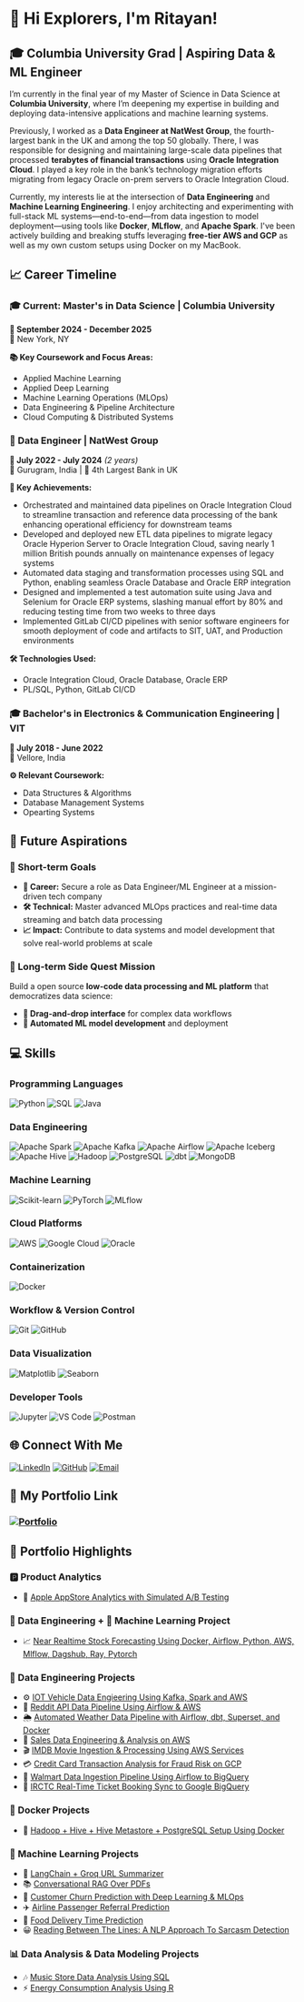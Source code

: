 # 👋 Hi Explorers, I'm Ritayan!

## 🎓 Columbia University Grad | Aspiring Data & ML Engineer

I’m currently in the final year of my Master of Science in Data Science at **Columbia University**, where I’m deepening my expertise in building and deploying data-intensive applications and machine learning systems.

Previously, I worked as a **Data Engineer at NatWest Group**, the fourth-largest bank in the UK and among the top 50 globally. There, I was responsible for designing and maintaining large-scale data pipelines that processed **terabytes of financial transactions** using **Oracle Integration Cloud**. I played a key role in the bank’s technology migration efforts migrating from legacy Oracle on-prem servers to Oracle Integration Cloud.

Currently, my interests lie at the intersection of **Data Engineering** and **Machine Learning Engineering**. I enjoy architecting and experimenting with full-stack ML systems—end-to-end—from data ingestion to model deployment—using tools like **Docker**, **MLflow**, and **Apache Spark**. I've been actively building and breaking stuffs leveraging **free-tier AWS and GCP** as well as my own custom setups using Docker on my MacBook.


## 📈 Career Timeline

### 🎓 Current: Master's in Data Science | Columbia University
**📅 September 2024 - December 2025**  
📍 New York, NY

**📚 Key Coursework and Focus Areas:**
- Applied Machine Learning 
- Applied Deep Learning
- Machine Learning Operations (MLOps)
- Data Engineering & Pipeline Architecture
- Cloud Computing & Distributed Systems


### 💼 Data Engineer | NatWest Group
**📅 July 2022 - July 2024** *(2 years)*  
📍 Gurugram, India | 🏦 4th Largest Bank in UK

**🚀 Key Achievements:**
- Orchestrated and maintained data pipelines on Oracle Integration Cloud to streamline transaction and reference data processing of the bank enhancing operational efficiency for downstream teams
- Developed and deployed new ETL data pipelines to migrate legacy Oracle Hyperion Server to Oracle Integration Cloud, saving nearly 1 million British pounds annually on maintenance expenses of legacy systems
- Automated data staging and transformation processes using SQL and Python, enabling seamless Oracle Database and Oracle ERP integration
- Designed and implemented a test automation suite using Java and Selenium for Oracle ERP systems, slashing manual effort by 80% and reducing testing time from two weeks to three days
- Implemented GitLab CI/CD pipelines with senior software engineers for smooth deployment of code and artifacts to SIT, UAT, and Production environments


**🛠️ Technologies Used:**
- Oracle Integration Cloud, Oracle Database, Oracle ERP
- PL/SQL, Python, GitLab CI/CD



### 🎓 Bachelor's in Electronics & Communication Engineering | VIT
**📅 July 2018 - June 2022**  
📍 Vellore, India

**⚙️ Relevant Coursework:**
- Data Structures & Algorithms
- Database Management Systems
- Opearting Systems


## 🎯 Future Aspirations

### 🚀 Short-term Goals
- **💼 Career:** Secure a role as Data Engineer/ML Engineer at a mission-driven tech company
- **🛠️ Technical:** Master advanced MLOps practices and real-time data streaming and batch data processing
- **📈 Impact:** Contribute to data systems and model development that solve real-world problems at scale

### 🌟 Long-term Side Quest Mission
Build a open source **low-code data processing and ML platform** that democratizes data science:
- **🎨 Drag-and-drop interface** for complex data workflows
- **🧠 Automated ML model development** and deployment




## 💻 Skills

### Programming Languages
![Python](https://img.shields.io/badge/-Python-3776AB?style=flat&logo=python&logoColor=white)
![SQL](https://img.shields.io/badge/-SQL-4479A1?style=flat&logo=postgresql&logoColor=white)
![Java](https://img.shields.io/badge/-Java-ED8B00?style=flat&logo=openjdk&logoColor=white)

### Data Engineering
![Apache Spark](https://img.shields.io/badge/-Apache%20Spark-E25A1C?style=flat&logo=apachespark&logoColor=white)
![Apache Kafka](https://img.shields.io/badge/-Apache%20Kafka-231F20?style=flat&logo=apachekafka&logoColor=white)
![Apache Airflow](https://img.shields.io/badge/-Apache%20Airflow-017CEE?style=flat&logo=apacheairflow&logoColor=white)
![Apache Iceberg](https://img.shields.io/badge/-Apache%20Iceberg-1C4E80?style=flat&logo=apache&logoColor=white)
![Apache Hive](https://img.shields.io/badge/-Apache%20Hive-FDEE21?style=flat&logo=apache&logoColor=black)
![Hadoop](https://img.shields.io/badge/-Hadoop-66CCFF?style=flat&logo=apachehadoop&logoColor=black)
![PostgreSQL](https://img.shields.io/badge/-PostgreSQL-316192?style=flat&logo=postgresql&logoColor=white)
![dbt](https://img.shields.io/badge/-dbt-FF694B?style=flat&logo=dbt&logoColor=white)
![MongoDB](https://img.shields.io/badge/-MongoDB-47A248?style=flat&logo=mongodb&logoColor=white)

### Machine Learning
![Scikit-learn](https://img.shields.io/badge/-Scikit--learn-F7931E?style=flat&logo=scikitlearn&logoColor=white)
![PyTorch](https://img.shields.io/badge/-PyTorch-EE4C2C?style=flat&logo=pytorch&logoColor=white)
![MLflow](https://img.shields.io/badge/-MLflow-0194E2?style=flat&logo=mlflow&logoColor=white)

### Cloud Platforms
![AWS](https://img.shields.io/badge/-Amazon%20AWS-232F3E?style=flat&logo=amazonaws&logoColor=white)
![Google Cloud](https://img.shields.io/badge/-Google%20Cloud-4285F4?style=flat&logo=googlecloud&logoColor=white)
![Oracle](https://img.shields.io/badge/-Oracle-F80000?style=flat&logo=oracle&logoColor=white)

### Containerization
![Docker](https://img.shields.io/badge/-Docker-2496ED?style=flat&logo=docker&logoColor=white)

### Workflow & Version Control
![Git](https://img.shields.io/badge/-Git-F05032?style=flat&logo=git&logoColor=white)
![GitHub](https://img.shields.io/badge/-GitHub-181717?style=flat&logo=github&logoColor=white)

### Data Visualization
![Matplotlib](https://img.shields.io/badge/-Matplotlib-11557c?style=flat&logo=python&logoColor=white)
![Seaborn](https://img.shields.io/badge/-Seaborn-3776AB?style=flat&logo=python&logoColor=white)

### Developer Tools
![Jupyter](https://img.shields.io/badge/-Jupyter-F37626?style=flat&logo=jupyter&logoColor=white)
![VS Code](https://img.shields.io/badge/-VS%20Code-007ACC?style=flat&logo=visualstudiocode&logoColor=white)
![Postman](https://img.shields.io/badge/-Postman-FF6C37?style=flat&logo=postman&logoColor=white)



## 🌐 Connect With Me

[![LinkedIn](https://img.shields.io/badge/-LinkedIn-0077B5?style=flat&logo=linkedin&logoColor=white)](https://www.linkedin.com/in/ritayanpatra/)
[![GitHub](https://img.shields.io/badge/-GitHub-181717?style=flat&logo=github&logoColor=white)](https://github.com/RITS98)
[![Email](https://img.shields.io/badge/-Email-D14836?style=flat&logo=gmail&logoColor=white)](mailto:rp3247@columbia.edu)



## 🔗 My Portfolio Link

### **[![Portfolio](https://img.shields.io/badge/-Portfolio-000000?style=flat&logo=vercel&logoColor=white)](https://rits98.github.io/)**

## 📂 Portfolio Highlights

### 🅿 Product Analytics
* 📱 [Apple AppStore Analytics with Simulated A/B Testing](https://github.com/RITS98/Apple-AppStore-Analytics-with-Simulated-AB-Testing)

### 🔧 Data Engineering + 🤖 Machine Learning Project
* 📈 [Near Realtime Stock Forecasting Using Docker, Airflow, Python, AWS, Mlflow, Dagshub, Ray, Pytorch](https://github.com/RITS98/Near-Realtime-Stock-Forecasting-Simulation)

### 🔧 Data Engineering Projects

* ⚙️ [IOT Vehicle Data Engieering Using Kafka, Spark and AWS](https://github.com/RITS98/IOT-Data-Engineering-Using-Kafka-Spark-and-AWS-Services/tree/main)
* 🚀 [Reddit API Data Pipeline Using Airflow & AWS](https://github.com/RITS98/Reddit-API-Data-Processing-Using-Airflow-And-AWS)
* 🌦️ [Automated Weather Data Pipeline with Airflow, dbt, Superset, and Docker](https://github.com/RITS98/Automated-Weather-Data-Pipeline-Using-Airflow-dbt-Superset-and-Docker)
* 🛒 [Sales Data Engineering & Analysis on AWS](https://github.com/RITS98/Sales-Data-Engneering-and-Analysis-using-AWS-Services)
* 🎬 [IMDB Movie Ingestion & Processing Using AWS Services](https://github.com/RITS98/IMDB-Movie-Ingest-and-Process-Using-AWS-Services)
* 💳 [Credit Card Transaction Analysis for Fraud Risk on GCP](https://github.com/RITS98/Credit-Card-Transactional-Data-Analysis-For-Fraud-Risk-On-GCP)
* 🏬 [Walmart Data Ingestion Pipeline Using Airflow to BigQuery](https://github.com/RITS98/Walmart-Data-Ingestion-Using-Airflow-to-BigQuery)
* 🚆 [IRCTC Real-Time Ticket Booking Sync to Google BigQuery](https://github.com/RITS98/IRCTC-Realtime-ticket-booking-data-sync-to-Google-BigQuery)

### 🐳 Docker Projects

* 🧱 [Hadoop + Hive + Hive Metastore + PostgreSQL Setup Using Docker](https://github.com/RITS98/Hadoop-Hive-and-Hive-Metastore-Postgres-Setup-Using-Docker)

### 🤖 Machine Learning Projects

* 📄 [LangChain + Groq URL Summarizer](https://github.com/RITS98/LangChain-Groq-URL-Summarizer)
* 📚 [Conversational RAG Over PDFs](https://github.com/RITS98/Conversational-RAG-over-PDFs)
* 🔁 [Customer Churn Prediction with Deep Learning & MLOps](https://github.com/RITS98/Customer-Churn-Prediction-Using-Deep-Learning-and-MLOps)
* ✈️ [Airline Passenger Referral Prediction](https://github.com/RITS98/Airline-Passenger-Referral-Prediction)
* 🍔 [Food Delivery Time Prediction](https://github.com/RITS98/Food-Delivery-Prediction)
* 😀 [Reading Between The Lines: A NLP Approach To Sarcasm Detection](https://github.com/RITS98/Sarcasm-Classification)

### 📊 Data Analysis & Data Modeling Projects

* 🎶 [Music Store Data Analysis Using SQL](https://github.com/RITS98/Music-Store-Data-Analysis-Using-SQL)
* ⚡️ [Energy Consumption Analysis Using R](https://github.com/RITS98/Monthly-and-Annual-Energy-Consumption-Analysis)
